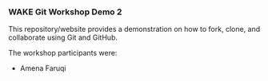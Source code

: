 ### WAKE Git Workshop Demo 2

This repository/website provides a demonstration on how to fork, clone, and collaborate using Git and GitHub.

The workshop participants were:

* Amena Faruqi

